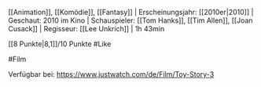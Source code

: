 [[Animation]], [[Komödie]], [[Fantasy]] | Erscheinungsjahr: [[2010er|2010]] | Geschaut: 2010 im Kino | Schauspieler: [[Tom Hanks]], [[Tim Allen]], [[Joan Cusack]] | Regisseur: [[Lee Unkrich]] | 1h 43min

[[8 Punkte|8,1]]/10 Punkte #Like 


#Film 

Verfügbar bei: https://www.justwatch.com/de/Film/Toy-Story-3